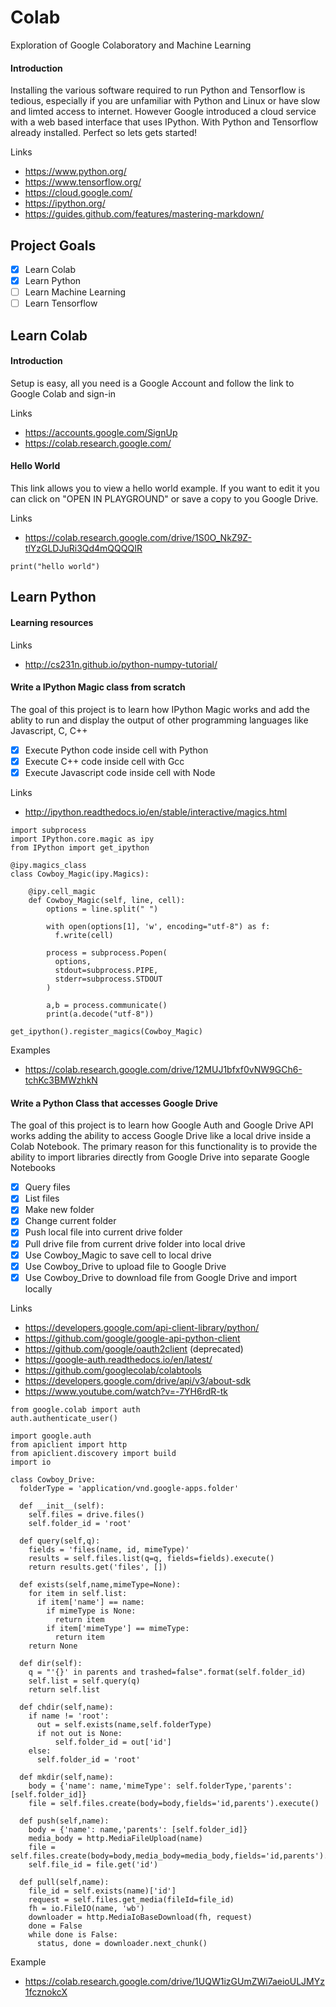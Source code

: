 # Colab
Exploration of Google Colaboratory and Machine Learning

#### Introduction 
Installing the various software required to run Python and Tensorflow is tedious, especially if you are unfamiliar with Python and Linux or have slow and limted access to internet. However Google introduced a cloud service with a web based interface that uses IPython. With Python and Tensorflow already installed. Perfect so lets gets started!

Links
* https://www.python.org/
* https://www.tensorflow.org/
* https://cloud.google.com/
* https://ipython.org/
* https://guides.github.com/features/mastering-markdown/

## Project Goals 

- [x] Learn Colab
- [x] Learn Python
- [ ] Learn Machine Learning
- [ ] Learn Tensorflow

## Learn Colab

#### Introduction 
Setup is easy, all you need is a Google Account and follow the link to Google Colab and sign-in

Links
* https://accounts.google.com/SignUp
* https://colab.research.google.com/

#### Hello World
This link allows you to view a hello world example. If you want to edit it you can click on "OPEN IN PLAYGROUND" or save a copy to you Google Drive.

Links
* https://colab.research.google.com/drive/1S0O_NkZ9Z-tlYzGLDJuRi3Qd4mQQQQIR

```
print("hello world")
```
## Learn Python

#### Learning resources

Links
* http://cs231n.github.io/python-numpy-tutorial/

#### Write a IPython Magic class from scratch
The goal of this project is to learn how IPython Magic works and add the ablity to run and display the output of other
programming languages like Javascript, C, C++

- [x] Execute Python code inside cell with Python
- [x] Execute C++ code inside cell with Gcc
- [x] Execute Javascript code inside cell with Node

Links
* http://ipython.readthedocs.io/en/stable/interactive/magics.html

```
import subprocess
import IPython.core.magic as ipy
from IPython import get_ipython

@ipy.magics_class
class Cowboy_Magic(ipy.Magics):

    @ipy.cell_magic
    def Cowboy_Magic(self, line, cell):
        options = line.split(" ")

        with open(options[1], 'w', encoding="utf-8") as f:
          f.write(cell)

        process = subprocess.Popen(
          options,
          stdout=subprocess.PIPE,
          stderr=subprocess.STDOUT
        )

        a,b = process.communicate()
        print(a.decode("utf-8"))

get_ipython().register_magics(Cowboy_Magic)
```

Examples
* https://colab.research.google.com/drive/12MUJ1bfxf0vNW9GCh6-tchKc3BMWzhkN

#### Write a Python Class that accesses Google Drive
The goal of this project is to learn how Google Auth and Google Drive API works adding the ability to access Google Drive like a local drive inside a Colab Notebook. The primary reason for this functionality is to provide the ability to import libraries directly from Google Drive into separate Google Notebooks

- [x] Query files
- [x] List files
- [x] Make new folder
- [x] Change current folder
- [x] Push local file into current drive folder
- [x] Pull drive file from current drive folder into local drive
- [x] Use Cowboy_Magic to save cell to local drive
- [x] Use Cowboy_Drive to upload file to Google Drive
- [x] Use Cowboy_Drive to download file from Google Drive and import locally

Links
* https://developers.google.com/api-client-library/python/
* https://github.com/google/google-api-python-client
* https://github.com/google/oauth2client (deprecated)
* https://google-auth.readthedocs.io/en/latest/
* https://github.com/googlecolab/colabtools
* https://developers.google.com/drive/api/v3/about-sdk
* https://www.youtube.com/watch?v=-7YH6rdR-tk

```
from google.colab import auth
auth.authenticate_user()

import google.auth
from apiclient import http
from apiclient.discovery import build
import io 

class Cowboy_Drive:
  folderType = 'application/vnd.google-apps.folder'
  
  def __init__(self):
    self.files = drive.files()
    self.folder_id = 'root'
  
  def query(self,q):
    fields = 'files(name, id, mimeType)'
    results = self.files.list(q=q, fields=fields).execute()
    return results.get('files', [])
  
  def exists(self,name,mimeType=None):
    for item in self.list:
      if item['name'] == name:
        if mimeType is None: 
          return item
        if item['mimeType'] == mimeType:
          return item
    return None
        
  def dir(self):
    q = "'{}' in parents and trashed=false".format(self.folder_id)
    self.list = self.query(q)
    return self.list
  
  def chdir(self,name):
    if name != 'root':
      out = self.exists(name,self.folderType)
      if not out is None:
          self.folder_id = out['id']
    else:
      self.folder_id = 'root'

  def mkdir(self,name):
    body = {'name': name,'mimeType': self.folderType,'parents': [self.folder_id]}
    file = self.files.create(body=body,fields='id,parents').execute()
        
  def push(self,name):
    body = {'name': name,'parents': [self.folder_id]}
    media_body = http.MediaFileUpload(name)
    file = self.files.create(body=body,media_body=media_body,fields='id,parents').execute()
    self.file_id = file.get('id')
    
  def pull(self,name):
    file_id = self.exists(name)['id']
    request = self.files.get_media(fileId=file_id)
    fh = io.FileIO(name, 'wb')
    downloader = http.MediaIoBaseDownload(fh, request)
    done = False
    while done is False:
      status, done = downloader.next_chunk()
```
Example
* https://colab.research.google.com/drive/1UQW1izGUmZWi7aeioULJMYz1fcznokcX
